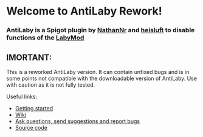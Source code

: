 # Welcome to AntiLaby Rework!
### AntiLaby is a Spigot plugin by [NathanNr](https://github.com/NathanNr/) and [heisluft](https://github.com/heisluft) to disable functions of the [LabyMod](https://www.labymod.net/)

## IMORTANT:
This is a reworked AntiLaby version. It can contain unfixed bugs and is in some points not compatible with the downloadable version of AntiLaby.
Use with caution as it is not fully tested.

Useful links:
* [Getting started](https://github.com/NathanNr/AntiLaby/wiki/Getting-started)
* [Wiki](https://github.com/NathanNr/AntiLaby/wiki)
* [Ask questions, send suggestions and report bugs](https://github.com/NathanNr/AntiLaby/issues/new)
* [Source code](https://github.com/NathanNr/AntiLaby)